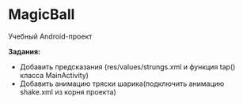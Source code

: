 # MagicBall

Учебный Android-проект 

**Задания:**

* Добавить предсказания (res/values/strungs.xml и функция tap() класса MainActivity)
* Добавить анимацию тряски шарика(подключить анимацию shake.xml из корня проекта)

